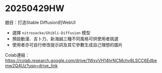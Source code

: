 # 20250429HW
題目：打造Stable Diffusion的WebUI
* 選擇 `nitrosocke/Ghibli-Diffusion` 模型
* 預設動漫、吉卜力、新海誠三種不同風格可供使用者挑選
* 使用者亦可自行修改提示詞及其它參數生成自己理想的圖片

Colab連結：
https://colab.research.google.com/drive/1WxvVH14hrNCMchv8LSCC6Edbemw2Q4Uz?usp=drive_link
